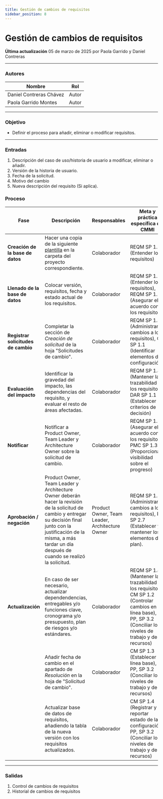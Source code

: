 ```yaml
---
title: Gestión de cambios de requisitos 
sidebar_position: 8
---
```


# Gestión de cambios de requisitos

**Última actualización** 05 de marzo de 2025 por Paola Garrido y Daniel Contreras

---

### Autores
| Nombre                            | Rol       |
| --------------------------------- | --------- |
| Daniel Contreras Chávez           | Autor     |
| Paola Garrido Montes              | Autor     |
---

### Objetivo

* Definir el proceso para añadir, eliminar o modificar requisitos.
---

### Entradas

1. Descripción del caso de uso/historia de usuario a modificar, eliminar o añadir.
2. Versión de la historia de usuario.
3. Fecha de la solicitud.
4. Motivo del cambio
5. Nueva descripción del requisito (Si aplica).

### Proceso

| Fase                  | Descripción                                                                               | Responsables       | Meta y práctica específica del CMMI |
| --------------------- | ----------------------------------------------------------------------------------------- | -------------------| -----------------------------|
|**Creación de la base de datos**| Hacer una copia de la siguiente [plantilla](https://docs.google.com/spreadsheets/d/16xSeK0lslz1K5vRlzIaYuich8jrIOV8Ae__o9B-33ME/edit?usp=sharing) en la carpeta del proyecto correspondiente.   | Colaborador        | REQM SP 1.1 (Entender los requisitos) |
| **Llenado de la base de datos**                      | Colocar versión, requisitos, fecha y estado actual de los requisitos.                            | Colaborador        | REQM SP 1.1 (Entender los requisitos), REQM SP 1.5 (Asegurar el acuerdo con los requisitos) |
| **Registrar solicitudes de cambio**| Completar la sección de *Creación de solicitud* de la hoja "Solicitudes de cambio". | Colaborador | REQM SP 1.3 (Administrar cambios a los requisitos), CM SP 1.1 (Identificar elementos de configuración) |
| **Evaluación del impacto** | Identificar la gravedad del impacto, las dependencias del requisito, y evaluar el resto de áreas afectadas. | Colaborador | REQM SP 1.4 (Mantener la trazabilidad de los requisitos), DAR SP 1.1 (Establecer criterios de decisión) |
| **Notificar**          | Notificar a Product Owner, Team Leader y Architecture Owner sobre la solicitud de cambio.                                                     | Colaborador | REQM SP 1.5 (Asegurar el acuerdo con los requisitos), PMC SP 1.3 (Proporcionar visibilidad sobre el progreso) |
| **Aprobación / negación**    | Product Owner, Team Leader y Architecture Owner deberán hacer la revisión de la solicitud de cambio y entregar su decisión final junto con la justificación de la misma, a más tardar un día después de cuando se realizó la solicitud.                                                | Product Owner, Team Leader, Architecture Owner    | REQM SP 1.3 (Administrar cambios a los requisitos), PP SP 2.7 (Establecer y mantener los elementos del plan). |
| **Actualización** | En caso de ser necesario, actualizar dependendencias, entregables y/o funciones clave, cronograma y/o presupuesto, plan de riesgos y/o estándares.                                               | Colaborador    | REQM SP 1.4 (Mantener la trazabilidad de los requisitos), CM SP 1.2 (Controlar cambios en la línea base), PP, SP 3.2 (Conciliar los niveles de trabajo y de recursos) |
|                   | Añadir fecha de cambio en el apartado de *Resolución* en la hoja de "Solicitud de cambio". | Colaborador  | CM SP 1.3 (Establecer línea base), PP, SP 3.2 (Conciliar los niveles de trabajo y de recursos) |
|                   | Actualizar base de datos de requisitos, añadiendo la tabla de la nueva versión con los requisitos actualizados. | Colaborador | CM SP 1.4 (Registrar y reportar estado de la configuración), PP, SP 3.2 (Conciliar los niveles de trabajo y de recursos) |        
---

### Salidas
1. Control de cambios de requisitos
2. Historial de cambios de requisitos